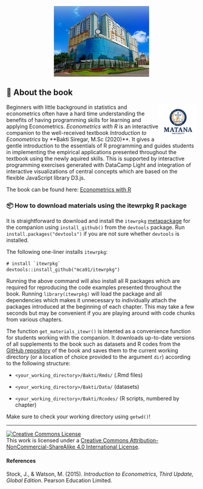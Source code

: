<p align="center"><img align="center" src="https://github.com/Bakti-Siregar/Econometrics-With-R/blob/master/images/cover.png" width="50%" height="50%"></p>

## 📖 About the book

<p><img src="https://github.com/Bakti-Siregar/Econometrics-With-R/blob/master/images/logo.png" alt="logo" align="right" width="20%" height="20%"> Beginners with little background in statistics and econometrics often have a hard time understanding the benefits of having programming skills for learning and applying Econometrics. <i>Econometrics with R</i> is an interactive companion to the well-received textbook <i>Introduction to Econometrics</i> by **Bakti Siregar, M.Sc (2020)**. It gives a gentle introduction to the essentials of R programming and guides students in implementing the empirical applications presented throughout the textbook using the newly aquired skills. This is supported by interactive programming exercises generated with DataCamp Light and integration of interactive visualizations of central concepts which are based on the flexible JavaScript library D3.js.</p>

The book can be found here: [Econometrics with R](https://github.com/Bakti-Siregar/Econometrics-With-R.git)

### 📦 How to download materials using the itewrpkg R package

It is straightforward to download and install the `itewrpkg` [metapackage](https://github.com/mca91/itewrpkg/) for the companion using `install_github()` from the `devtools` package. Run `install.packages("devtools")` if you are not sure whether `devtools` is installed. 

The following one-liner installs `itewrpkg`:

```
# install `itewrpkg`
devtools::install_github("mca91/itewrpkg")
```

Running the above command will also install all R packages which are required for reproducing the code examples presented throughout the book. Running `library(itewrpkg)` will load the package and all dependencies which makes it unnecessary to individually attach the packages introduced at the beginning of each chapter. This may take a few seconds but may be convenient if you are playing around with code chunks from various chapters.

The function `get_materials_itewr()` is intented as a convenience function for students working with the companion. It downloads up-to-date versions of all supplements to the book such as datasets and R codes from the [GitHub repository](https://github.com/Bakti-Siregar/Econometrics-With-R.git) of the book and saves them to the current working directory (or a location of choice provided to the argument `dir`) according to the following structure:

- `<your_working_directory>/Bakti/Rmds/` (.Rmd files)

- `<your_working_directory>/Bakti/Data/` (datasets)

- `<your_working_directory>/Bakti/Rcodes/` (R scripts, numbered by chapter)

Make sure to check your working directory using `getwd()`!
___

<a rel="license" href="http://creativecommons.org/licenses/by-nc-sa/4.0/"><img alt="Creative Commons License" style="border-width:0" src="https://mirrors.creativecommons.org/presskit/buttons/88x31/svg/by-nc-sa.eu.svg"/></a><br/>This work is licensed under a <a rel="license" href="http://creativecommons.org/licenses/by-nc-sa/4.0/">Creative Commons Attribution-NonCommercial-ShareAlike 4.0 International License</a>.

#### References
Stock, J., & Watson, M. (2015). *Introduction to Econometrics, Third Update, Global Edition*. Pearson Education Limited.
